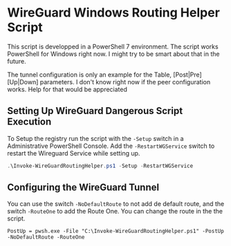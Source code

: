 # WireGuard Windows Routing Helper Script

This script is developped in a PowerShell 7 environment.
The script works PowerShell for Windows right now. I might try to be smart about that in the future.

The tunnel configuration is only an example for the Table, [Post|Pre][Up|Down] parameters.
I don't know right now if the peer configuration works. Help for that would be appreciated

## Setting Up WireGuard Dangerous Script Execution

To Setup the registry run the script with the `-Setup` switch in a Administrative PowerShell Console.
Add the `-RestartWGService` switch to restart the Wireguard Service while setting up.

```powershell
.\Invoke-WireGuardRoutingHelper.ps1 -Setup -RestartWGService
```

## Configuring the WireGuard Tunnel

You can use the switch `-NoDefaultRoute` to not add de default route, and the switch `-RouteOne` to add the Route One. You can change the route in the the script.

```text
PostUp = pwsh.exe -File "C:\Invoke-WireGuardRoutingHelper.ps1" -PostUp -NoDefaultRoute -RouteOne
```